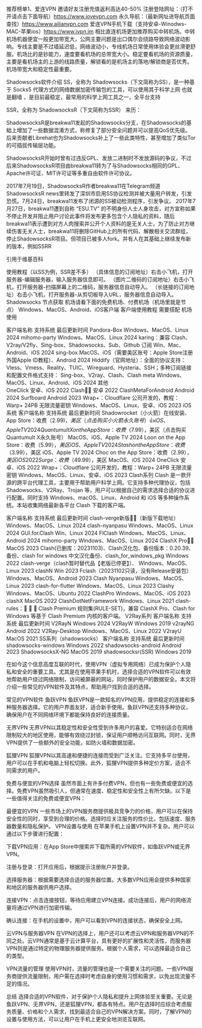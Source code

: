推荐榜单1、爱连VPN 邀请好友注册充值返利高达40-50% 
注册登陆网址：（打不开请点击下面导航）https://www.iovevpn.com
永久导航：（最新网址进导航页面查找）https://www.ailianvpn.com
爱连VPN手机下载（支持安卓-Winodws-MAC-苹果ios）https://www.ivpn.im
相比直连机场更加推荐购买中转机场。中转机场机器便宜一般更加带宽大，公网主要问题是出口偶尔会绕路导致网络波动影响。专线主要是不过墙延迟低，网络波动小，专线机场日常使用体验会更丝滑更舒服。机场比的是钞能力，速度要看机场的总带宽大小。稳定要看机场的资源质量，主要是看机场主的上游的线路质量，解锁看的是机场主的落地/解锁商是否优秀。机场带宽大和稳定性最重要。

Shadowsocks软件介绍
SS，全称为 Shadowsocks（下文简称为SS），是一种基于 Socks5 代理方式的网络数据加密传输包的工具，可以使用其于科学上网 也就是翻墙 ，是目前最稳定，最常用的科学上网工具之一，全平台支持

SSR，全称为 ShadowsocksR（下文简称为SSR） 来历：

ShadowsocksR是breakwa11发起的Shadowsocks分支，在Shadowsocks的基础上增加了一些数据混淆方式，称修复了部分安全问题并可以提高QoS优先级。后来贡献者Librehat也为Shadowsocks补上了一些此类特性，甚至增加了类似Tor的可插拔传输层功能。

ShadowsocksR开始时曾有过违反GPL、发放二进制时不发放源码的争议，不过后来ShadowsocksR项目由breakwa11转为了与Shadowsocks相同的GPL、Apache许可证、MIT许可证等多重自由软件许可协议。

2017年7月19日，ShadowsocksR作者breakwa11在Telegram频道ShadowsocksR news里转发了深圳市启用SS协议检测并被大量用户转发，引发恐慌。7月24日，breakwa11发布了闭源的SS被动检测程序，引发争议。 2017年7月27日，breakwa11遭到自称 “ESU.TV” 的不明身份人士人身攻击，对方宣称如果不停止开发并阻止用户讨论此事件将发布更多包含个人隐私的资料，随后breakwa11表示遭到对方人肉搜索并公开个人资料的是无关人士，为了防止对方继续伤害无关人士，breakwa11将删除GitHub上的所有代码、解散相关交流群组，停止ShadowsocksR项目。但项目已被多人fork。并有人在其基础上继续发布新的版本，例如SSRR

引用于维基百科

使用教程（以SS为例，SSR差不多）
（具体信息的订阅地址）右击小飞机，打开服务器-编辑服务器，输入服务器信息即可。
（图片二维码的订阅地址）右击小飞机，打开服务器-扫描屏幕上的二维码，服务器信息自动导入。
（长链接的订阅地址）右击小飞机，打开服务器-从剪切板导入URL，服务器信息自动导入。
Shadowsocks 节点获取
机场请看下面的免费机场、付费机场（机场里就是节点）
Windows、MacOS、Android、iOS客户端
客户端使用教程 需要搭配 机场 使用

客户端名称	支持系统	最后更新时间
Pandora-Box	Windows、MacOS、Linux	2024
mihomo-party	Windows、MacOS、Linux	2024
karing：兼容 Clash、V2ray/V2fly、Sing-box、Shadowsocks、Sub、Github 订阅	Win、Mac、Android、iOS	2024
sing-box	MacOS、iOS（需要美区账号：Apple Store注册外国Apple ID教程）、Android	2024
Hiddify（官网地址）：全面的协议支持：Vless、Vmess、Reality、TUIC、Wireguard、Hysteria、SSH；多种订阅链接和配置文件格式支持： Sing-box、V2ray、Clash、Clash meta	Windows、MacOS、Linux、Android、iOS	2024
其他	
OneClick	安卓、iOS	2022
Clash👍🏻	安卓	2022
ClashMetaForAndroid	Android	2024
Surfboard	Android	2023
Wrap+：Cloudflare 公司开发的，教程：Warp+ 24PB 无限流量密钥	Windows、MacOS、Linux、安卓、iOS	2023
iOS系统
客户端名称	支持系统	最后更新时间
Shadowrocket（小火箭）在线安装、App Store：收费（$2.99)，美区（点击购买小火箭永久账号）👍	iOS、Apple TV	2024
Quantumult X on the App Store：收费（$7.99），美区（点击购买Quantumult X永久账号）	MacOS、iOS、Apple TV	2024
Loon on the App Store：收费（$5.99），美区	iOS、Apple TV	2024
Stash on the App Store：收费（$3.99），美区	iOS、Apple TV	2024
Choc on the App Store：收费（$2.99），美区	iOS	2022
Surge：收费（$49.99），美区	MacOS、iOS	2024
OneClick	安卓、iOS	2022
Wrap+：Cloudflare 公司开发的，教程：Warp+ 24PB 无限流量密钥	Windows、MacOS、Linux、安卓、iOS	2023
Clash系列
Clash 是一款开源的跨平台代理工具，主要用于帮助用户科学上网。它支持多种代理协议，包括 Shadowsocks、V2Ray、Trojan 等，用户可以根据自己的需求选择合适的协议进行配置。同时支持 Windows、macOS、Linux、Android 和 iOS 等多种操作系统。本站收集网络最新各平台 Clash 下载的客户端。

客户端名称	支持系统	最后更新时间
clash-verge新版👍🏻（新版下载地址）	Windows、MacOS、Linux	2024
clash-nyanpasu	Windows、MacOS、Linux	2024
GUI.for.Clash	Win、Linux	2024
FlClash	Windows、MacOS、Linux、Android	2024
mihomo-party	Windows、MacOS、Linux	2024
ClashX Pro👍🏻	MacOS	2023
Clash(已删库：20231103)、Clash汉化包、备份版本：0.20.39、备份、clash for windows 中文汉化备份、clash_for_windows_pkg	Windows	2022
clash-verge（clash暂时替代品【老版已停更】）、	Windows、MacOS、Linux	2023
clashN	Win	2023
Fclash（20231102只读，没有Release安装包）	Windows、MacOS、Android	2023
Clash Nyanpasu	Windows、MacOS、Linux	2023
clash-for-flutter	Windows、MacOS、Linux	2023
Clashy	Windows、MacOS、Ubuntu	2022
ClashPro	Windows、MacOS、iOS	2023
clashX	MacOS	2022
ClashDotNetFramework	Windows、Linux	2021
clash-rules：🦄️ 🎃 👻 Clash Premium 规则集(RULE-SET)，兼容 ClashX Pro、Clash for Windows 等基于 Clash Premium 内核的客户端。
V2Ray系列
客户端名称	支持系统	最后更新时间
V2RayN	Windows	2024
V2RayW	Windows	2019
v2rayNG	Android	2022
V2Ray-Desktop	Windows、MacOS、Linux	2022
V2rayU	MacOS	2021
SS系列（shadowsocks）
客户端名称	支持系统	最后更新时间
shadowsocks-windows	Windows	2022
shadowsocks-android	Android	2023
ShadowsocksX-NG	MacOS	2019
shadowsocksr(SSR)	Windows	2019

在如今这个信息高度互联的时代，使用VPN（虚拟专用网络）已成为保护个人隐私和安全的重要工具。尤其是在使用苹果手机时，选择合适的VPN软件可以有效地帮助用户绕过网络限制，访问被屏蔽的网站，同时保护用户的数据安全。本文将介绍一些常见的VPN软件及其特点，帮助用户找到合适的选择。

常见的VPN软件
鱼跃VPN 鱼跃VPN是一款知名的VPN应用，提供稳定的连接和多种服务器选择。它的用户界面友好，适合新手使用。鱼跃VPN还支持多种协议，确保用户在不同网络环境下都能保持良好的连接质量。

无界VPN 无界VPN以其稳定性和安全性受到许多用户的喜爱。它特别适合在网络限制较大的地区使用，能够有效绕过封锁，保证用户顺畅访问互联网。同时，无界VPN提供了一些额外的安全功能，如防火墙和数据加密。

狐狸VPN 狐狸VPN以其高速和便捷的连接而受到广泛关注。它支持多平台使用，用户可以在手机和电脑上轻松切换。此外，狐狸VPN提供多种定价方案，适合不同需求的用户。

免费与便宜的VPN选择
虽然市面上有许多付费VPN，但也有一些免费或便宜的选择。免费VPN虽然吸引人，但通常在速度、稳定性和安全性上有所欠缺。以下是一些值得关注的免费或便宜VPN：

最便宜的VPN 一些市场上的VPN服务商提供极具竞争力的价格，用户可以在保持安全性的同时，享受到合理的价格。选择时应关注服务的性价比，包括速度、服务器数量和隐私保护。
VPN设置与使用
在苹果手机上设置VPN并不复杂。用户可以通过以下步骤进行配置：

下载VPN应用：在App Store中搜索并下载所需的VPN软件，如鱼跃VPN或无界VPN。

注册与登录：打开应用后，根据提示注册账户并登录。

选择服务器：根据需要选择合适的服务器位置。大多数VPN应用会提供多种国家和地区的服务器供用户选择。

连接VPN：点击连接按钮，等待应用建立VPN连接。成功连接后，用户的网络流量将通过VPN进行加密传输。

确认连接：在手机的设置中，用户可以看到VPN的连接状态，确保安全上网。

云VPN与服务器VPN
在VPN的选择上，用户还可以考虑云VPN和服务器VPN的不同之处。云VPN通常是基于云计算平台，具有更好的扩展性和灵活性，而服务器VPN则是通过特定的物理服务器提供服务。根据个人需求，可以选择最适合自己的类型。

VPN流量的管理
使用VPN时，流量的管理也是一个需要关注的问题。一些VPN服务商提供流量限制，用户需在选择时考虑自身的使用习惯和需求，以免出现流量不足的情况。

总结
选择合适的VPN软件，对于保护个人隐私和提升上网体验至关重要。无论是鱼跃VPN、无界VPN，还是狐狸VPN，都各有特点。用户在选择时应综合考虑服务质量、价格和个人需求，找到最适合自己的VPN解决方案。同时，了解VPN的设置与使用方法，可以让用户在手机上更安全地浏览互联网。
